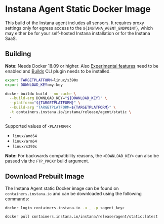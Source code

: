 # Instana Agent Static Docker Image

This build of the Instana agent includes all sensors. It requires proxy settings only for egress access to the `${INSTANA_AGENT_ENDPOINT}`, which may either be for your self-hosted Instana installation or for the Instana SaaS.

## Building

**Note**: Needs Docker 18.09 or higher. Also [Experimental
features](https://github.com/docker/cli/blob/master/experimental/README.md) need to be enabled and
[Buildx](https://github.com/docker/buildx/) CLI plugin needs to be installed.

```sh
export TARGETPLATFORM=linux/s390x
export DOWNLOAD_KEY=my-key

docker buildx build --no-cache \
  --build-arg DOWNLOAD_KEY="${DOWNLOAD_KEY}" \
  --platform="${TARGETPLATFORM}" \
  --build-arg "TARGETPLATFORM=${TARGETPLATFORM}" \
  -t containers.instana.io/instana/release/agent/static \
  .
```

Supported values of `<PLATFORM>`:

* `linux/amd64`
* `linux/arm64`
* `linux/s390x`

**Note:** For backwards compatibility reasons, the `<DOWNLOAD_KEY>` can also be passed via the `FTP_PROXY` build argument.

## Download Prebuilt Image

The Instana Agent static Docker image can be found on `containers.instana.io` and can be downloaded using the following commands:

```sh
docker login containers.instana.io -u _ -p <agent_key>

docker pull containers.instana.io/instana/release/agent/static:latest
```
